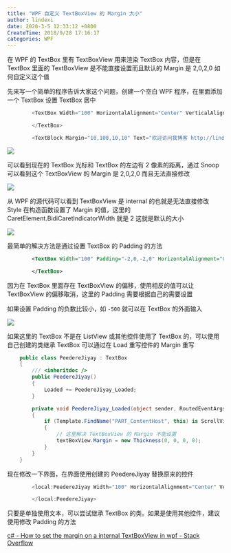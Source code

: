 ```yaml
---
title: "WPF 自定义 TextBoxView 的 Margin 大小"
author: lindexi
date: 2020-3-5 12:33:12 +0800
CreateTime: 2018/9/28 17:16:17
categories: WPF
---
```


在 WPF 的 TextBox 里有 TextBoxView 用来渲染 TextBox 内容，但是在 TextBox 里面的 TextBoxView 是不能直接设置而且默认的 Margin 是 2,0,2,0 如何自定义这个值

<!--more-->


<!-- CreateTime:2018/9/28 17:16:17 -->

<!-- csdn -->

先来写一个简单的程序告诉大家这个问题，创建一个空白 WPF 程序，在里面添加一个 TextBox 设置 TextBox 居中

```csharp
        <TextBox Width="100" HorizontalAlignment="Center" VerticalAlignment="Center">

        </TextBox>

        <TextBlock Margin="10,100,10,10" Text="欢迎访问我博客 http://lindexi.gitee.io 里面有很多 UWP 博客" HorizontalAlignment="Center" VerticalAlignment="Center"></TextBlock>
```

<!-- ![](image/WPF 自定义 TextBoxView 的 Margin 大小/WPF 自定义 TextBoxView 的 Margin 大小0.png) -->

![](http://image.acmx.xyz/lindexi%2F20189281732248)

可以看到现在的 TextBox 光标和 TextBox 的左边有 2 像素的距离，通过 Snoop 可以看到这个 TextBoxView 的 Margin 是 2,0,2,0 而且无法直接修改

<!-- ![](image/WPF 自定义 TextBoxView 的 Margin 大小/WPF 自定义 TextBoxView 的 Margin 大小1.png) -->

![](https://i.loli.net/2018/09/28/5badeeb13f5a4.jpg)

从 WPF 的源代码可以看到 TextBoxView 是 internal 的也就是无法直接修改 Style 在构造函数设置了 Margin 的值，这里的 CaretElement.BidiCaretIndicatorWidth 就是 2 这就是默认的大小

<!-- ![](image/WPF 自定义 TextBoxView 的 Margin 大小/WPF 自定义 TextBoxView 的 Margin 大小2.png) -->

![](http://image.acmx.xyz/lindexi%2F201892817550902)

最简单的解决方法是通过设置 TextBox 的 Padding 的方法

```xml
        <TextBox Width="100" Padding="-2,0,-2,0" HorizontalAlignment="Center" VerticalAlignment="Center">

        </TextBox>
```

因为在 TextBox 里面存在 TextBoxView 的偏移，使用相反的值可以让 TextBoxView 的偏移取消，这里的 Padding 需要根据自己的需要设置

如果设置 Padding 的负数比较小，如 `-500` 就可以在 TextBox 的外面输入

<!-- ![](image/WPF 自定义 TextBoxView 的 Margin 大小/WPF 自定义 TextBoxView 的 Margin 大小3.png) -->

![](http://image.acmx.xyz/lindexi%2F201892817945496)

如果这里的 TextBox 不是在 ListView 或其他控件使用了 TextBox 的，可以使用自己创建的类继承 TextBox 可以通过在 Load 重写控件的 Margin 重写

```csharp
    public class PeedereJiyay : TextBox
    {
        /// <inheritdoc />
        public PeedereJiyay()
        {
            Loaded += PeedereJiyay_Loaded;
        }

        private void PeedereJiyay_Loaded(object sender, RoutedEventArgs e)
        {
            if (Template.FindName("PART_ContentHost", this) is ScrollViewer contentHost && contentHost.Content != null && contentHost.Content is FrameworkElement textBoxView)
            {
            	// 这里解决 TextBoxView 的 Margin 不能设置
                textBoxView.Margin = new Thickness(0, 0, 0, 0);
            }
        }
    }
```

现在修改一下界面，在界面使用创建的 PeedereJiyay 替换原来的控件

```csharp
        <local:PeedereJiyay Width="100" HorizontalAlignment="Center" VerticalAlignment="Center">

        </local:PeedereJiyay>
```

只要是单独使用文本，可以尝试继承 TextBox 的类。如果是使用其他控件，建议使用修改 Padding 的方法

[c# - How to set the margin on a internal TextBoxView in wpf - Stack Overflow](https://stackoverflow.com/questions/19979523/how-to-set-the-margin-on-a-internal-textboxview-in-wpf )

